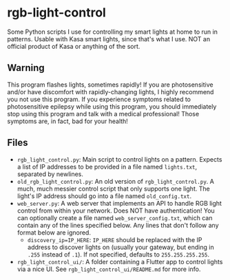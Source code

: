 # rgb-light-control

Some Python scripts I use for controlling my smart lights at home to run in patterns. Usable with Kasa smart lights, since that's what I use. NOT an official product of Kasa or anything of the sort.

## Warning

This program flashes lights, sometimes rapidly! If you are photosensitive and/or have discomfort with rapidly-changing lights, I highly recommend you not use this program. If you experience symptoms related to photosensitive epilepsy while using this program, you should immediately stop using this program and talk with a medical professional! Those symptoms are, in fact, bad for your health!

## Files

- `rgb_light_control.py`: Main script to control lights on a pattern. Expects a list of IP addresses to be provided in a file named `lights.txt`, separated by newlines.
- `old_rgb_light_control.py`: An old version of `rgb_light_control.py`. A much, much messier control script that only supports one light. The light's IP address should go into a file named `old_config.txt`.
- `web_server.py`: A web server that implements an API to handle RGB light control from within your network. Does NOT have authentication! You can optionally create a file named `web_server_config.txt`, which can contain any of the lines specified below. Any lines that don't follow any format below are ignored.
    - `discovery_ip=IP_HERE`: `IP_HERE` should be replaced with the IP address to discover lights on (usually your gateway, but ending in `.255` instead of `.1`). If not specified, defaults to `255.255.255.255`.
- `rgb_light_control_ui/`: A folder containing a Flutter app to control lights via a nice UI. See `rgb_light_control_ui/README.md` for more info.